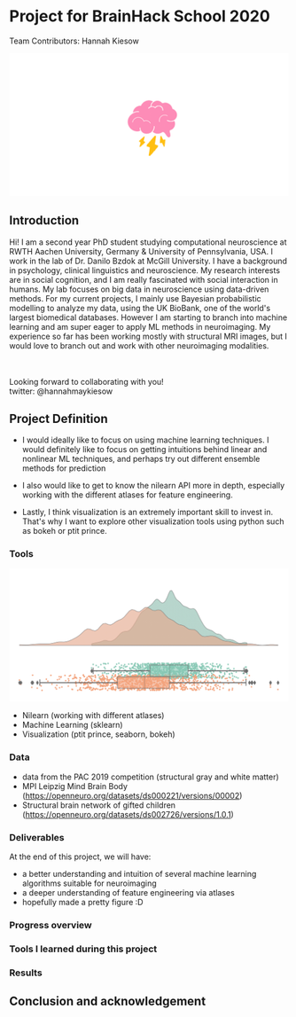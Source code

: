 # Project for BrainHack School 2020

Team Contributors: Hannah Kiesow 

![Still brainstorming!](brainstorm.png)

## Introduction

Hi! I am a second year PhD student studying computational neuroscience at RWTH Aachen University, Germany & University of Pennsylvania, USA. I work in the lab of Dr. Danilo Bzdok at McGill University. I have a background in psychology, clinical linguistics and neuroscience. My research interests are in social cognition, and I am really fascinated with social interaction in humans. My lab focuses on big data in neuroscience using data-driven methods. For my current projects, I mainly use Bayesian probabilistic modelling to analyze my data, using the UK BioBank, one of the world's largest biomedical databases. However I am starting to branch into machine learning and am super eager to apply ML methods in neuroimaging. My experience so far has been working mostly with structural MRI images, but I would love to branch out and work with other neuroimaging modalities. 

<br>
<br>
Looking forward to collaborating with you! 
<br>
twitter: @hannahmaykiesow

## Project Definition 

- I would ideally like to focus on using machine learning techniques. I would definitely like to focus on getting intuitions behind linear and nonlinear ML techniques, and perhaps try out different ensemble methods for prediction

- I also would like to get to know the nilearn API more in depth, especially working with 
the different atlases for feature engineering. 

- Lastly, I think visualization is an extremely important skill to invest in. That's why I want to explore other visualization tools using python such as bokeh or ptit prince. 


### Tools 

![look at this pretty raincloud figure](raincloud.png)

- Nilearn (working with different atlases)
- Machine Learning (sklearn)
- Visualization (ptit prince, seaborn, bokeh)

### Data

- data from the PAC 2019 competition (structural gray and white matter)
- MPI Leipzig Mind Brain Body (https://openneuro.org/datasets/ds000221/versions/00002)
- Structural brain network of gifted children (https://openneuro.org/datasets/ds002726/versions/1.0.1)

###  Deliverables

At the end of this project, we will have:
 - a better understanding and intuition of several machine learning algorithms suitable for neuroimaging
 - a deeper understanding of feature engineering via atlases 
 - hopefully made a pretty figure :D 


### Progress overview

### Tools I learned during this project

### Results 

## Conclusion and acknowledgement